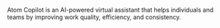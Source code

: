 Atom Copilot is an AI-powered virtual assistant that helps individuals and teams by improving work quality, efficiency, and consistency.
